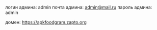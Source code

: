 логин админа: admin
почта админа: admin@mail.ru
пароль админа: admin


домен: https://apkfoodgram.zapto.org